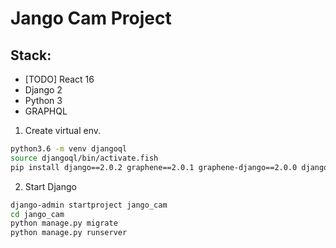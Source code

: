 # Jango Cam Project

## Stack:
- [TODO] React 16
- Django 2
- Python 3
- GRAPHQL

1. Create virtual env.
```bash
python3.6 -m venv djangoql
source djangoql/bin/activate.fish
pip install django==2.0.2 graphene==2.0.1 graphene-django==2.0.0 django-filter==1.1.0 django-graphql-jwt==0.1.5 Faker
```

2. Start Django
```bash
django-admin startproject jango_cam
cd jango_cam
python manage.py migrate
python manage.py runserver
```
